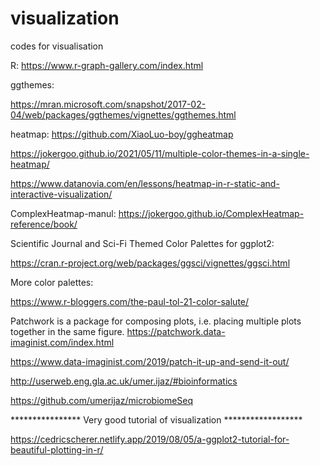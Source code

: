 # visualization
codes for visualisation

R: 
https://www.r-graph-gallery.com/index.html

ggthemes:

https://mran.microsoft.com/snapshot/2017-02-04/web/packages/ggthemes/vignettes/ggthemes.html

heatmap:
https://github.com/XiaoLuo-boy/ggheatmap

https://jokergoo.github.io/2021/05/11/multiple-color-themes-in-a-single-heatmap/


https://www.datanovia.com/en/lessons/heatmap-in-r-static-and-interactive-visualization/

ComplexHeatmap-manul: https://jokergoo.github.io/ComplexHeatmap-reference/book/

Scientific Journal and Sci-Fi Themed Color Palettes for ggplot2:

https://cran.r-project.org/web/packages/ggsci/vignettes/ggsci.html

More color palettes:

https://www.r-bloggers.com/the-paul-tol-21-color-salute/

Patchwork is a package for composing plots, i.e. placing multiple plots together in the same figure. 
https://patchwork.data-imaginist.com/index.html

https://www.data-imaginist.com/2019/patch-it-up-and-send-it-out/


http://userweb.eng.gla.ac.uk/umer.ijaz/#bioinformatics


https://github.com/umerijaz/microbiomeSeq

**************** Very good tutorial of visualization ******************

https://cedricscherer.netlify.app/2019/08/05/a-ggplot2-tutorial-for-beautiful-plotting-in-r/

